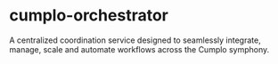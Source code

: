 # cumplo-orchestrator
A centralized coordination service designed to seamlessly integrate, manage, scale and automate workflows across the Cumplo symphony.

